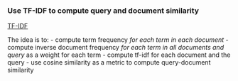 ### Use TF-IDF to compute query and document similarity
[TF-IDF](https://janav.wordpress.com/2013/10/27/tf-idf-and-cosine-similarity/)

  The idea is to: 
    - compute term frequency *for each term in each document*
    - compute inverse document frequency *for each term in all documents and query* as a weight for each term
    - compute tf-idf for each document and the query
    - use cosine similarity as a metric to compute query-document similarity
  

